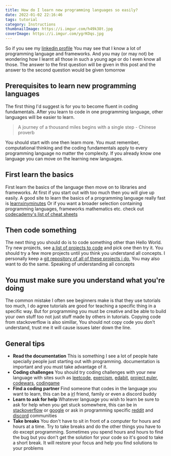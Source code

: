 ```yaml
---
title: How do I learn new programming languages so easily?
date: 2022-01-02 22:16:46
tags: tutorial
category: Instructions
thumbnailImage: https://i.imgur.com/h49k38t.jpg
coverImage: https://i.imgur.com/ygrKOqs.jpg
---
```


<!-- toc -->

So if you see my [linkedin profile](https://www.linkedin.com/in/wasimaster) You may see that I know a lot of programming language and frameworks. And you may (or may not) be wondering how I learnt all those in such a young age or do I even know all those. The answer to the first question will be given in this post and the answer to the second question would be given tomorrow

<!-- more -->

## Prerequisites to learn new programming languages

The first thing I'd suggest is for you to become fluent in coding fundamentals. After you learn to code in one programming language, other languages will be easier to learn.

> A journey of a thousand miles begins with a single step
> \- Chinese proverb

You should start with one then learn more. You must remember, computational thinking and the coding fundamentals apply to every programming language no matter the complexity. If you already know one language you can move on the learning new languages.

## First learn the basics

First learn the basics of the language then move on to libraries and frameworks. At first if you start out with too much then you will give up easily. A good site to learn the basics of a programming language really fast is [learnxinyminutes](https://learnxinyminutes.com/) Or if you want a broader selection containing programming languages, frameworks mathematics etc. check out [codecademy's list of cheat sheets](https://www.codecademy.com/resources/cheatsheets/all)

## Then code something

The next thing you should do is to code something other than Hello World. Try new projects, see [a list of projects to code](https://github.com/karan/Projects#readme) and pick one then try it. You should try a few more projects until you think you understand all concepts. I personally keep a [git repository of all of these projects i do](https://github.com/wasi-master/coding-challenges), You may also want to do the same. Speaking of understanding all concepts

## You must make sure you understand what you're doing

The common mistake I often see beginners make is that they use tutorials too much, I do agree tutorials are good for teaching a specific thing in a specific way. But for programming you must be creative and be able to build your own stuff too not just stuff made by others in tutorials. Copying code from stackoverflow is also simillar, You should not copy code you don't understand, trust me it will cause issues later down the line.

## General tips

- **Read the documentation**
    This is something I see a lot of people hate specially people just starting out with programming. documentation is important and you must take advantage of it.
- **Coding challenges**
    You should try coding challenges with your new language with sites such as [leetcode](https://leetcode.com/), [exercism](https://exercism.org/), [edabit](https://edabit.com/), [project euler](https://projecteuler.net/archives), [codewars](https://www.codewars.com), [codingame](https://www.codingame.com/)
- **Find a coding partner**
    Find someone that codes in the language you want to learn, this can be a <abbr title="In Real Life">irl</abbr> friend, family or even a discord buddy
- **Learn to ask for help**
    Whatever language you wish to learn be sure to ask for help when you get stuck somewhere, this can be in [stackoverflow](https://stackoverflow.com) or [google](https://www.google.com) or ask in programming specific [reddit](https://www.reddit.com) and [discord](https://discord.com) communities
- **Take breaks**
    You don't have to sit in front of a computer for hours and hours at a time. Try to take breaks and do the other things you have to do except programming. Sometimes you spend hours and hours to find the bug but you don't get the solution for your code so it's good to take a short break. It will restore your focus and help you find solutions to your problems